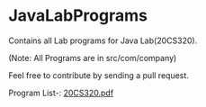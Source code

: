 # JavaLabPrograms
Contains all Lab programs for Java Lab(20CS320). 

(Note: All Programs are in src/com/company)

Feel free to contribute by sending a pull request.

Program List-:
[20CS320.pdf](https://github.com/ShivamMenda/JavaLabPrograms/files/7966044/20CS320.pdf)
